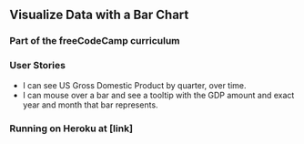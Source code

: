 ## Visualize Data with a Bar Chart
### Part of the freeCodeCamp curriculum

### User Stories
- I can see US Gross Domestic Product by quarter, over time.
- I can mouse over a bar and see a tooltip with the GDP amount and exact year and month that bar represents.

### Running on Heroku at [link]